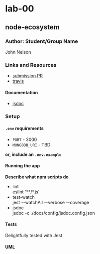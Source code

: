 # lab-00

## node-ecosystem  

### Author: Student/Group Name  
John Nelson

### Links and Resources  
* [submission PR](https://github.com/johnnelson-401-advanced-javascript/lab-00/pull/1)
* [travis](https://travis-ci.com/johnnelson-401-advanced-javascript/node-ecosystem/builds/128241232)

#### Documentation  
<!-- * [api docs](http://xyz.com) (API servers) -->
* [jsdoc](https://github.com/johnnelson-401-advanced-javascript/lab-00/wiki/)

### Setup 
  
#### `.env` requirements  
* `PORT` - 3000
* `MONGODB_URI` - TBD


**or, include an `.env.example`**  

#### Running the app  

**Describe what npm scripts do**  
  
* lint  
    eslint '**/*.js'  
* test-watch  
    jest --watchAll --verbose --coverage
* jsdoc  
    jsdoc -c ./docs/config/jsdoc.config.json

#### Tests  
Delightfully tested with Jest

#### UML  
<!-- Link to an image of the UML for your application and response to events -->
